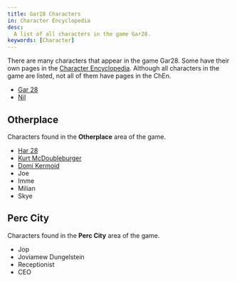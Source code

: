 ```yaml
---
title: Gar28 Characters
in: Character Encyclopedia
desc:
  A list of all characters in the game Gar28.
keywords: [Character]
---
```


There are many characters that appear in the game Gar28. Some have their own
pages in the [Character Encyclopedia][ChEn]. Although all characters in the game
are listed, not all of them have pages in the ChEn.

* [Gar 28]
* [Nil]

## Otherplace

Characters found in the **Otherplace** area of the game.

* [Har 28]
* [Kurt McDoubleburger]
* [Domi Kermoid]
* Joe
* Imme
* Milian
* Skye

## Perc City

Characters found in the **Perc City** area of the game.

* Jop
* Joviamew Dungelstein
* Receptionist
* CEO

[ChEn]: /characters
[Gar 28]: /characters/Gar28
[Har 28]: /characters/Har28
[Kurt McDoubleBurger]: /characters/KurtMcDoubleburger
[Domi Kermoid]: /characters/DomiKermoid
[Nil]: /characters/Nil
